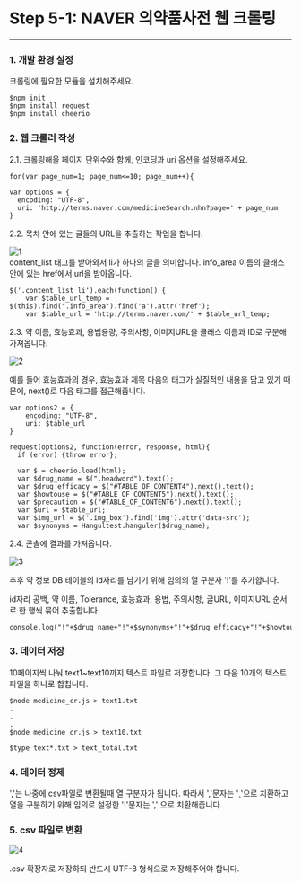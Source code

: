 **Step 5-1: NAVER 의약품사전 웹 크롤링**
===
---
### 1. 개발 환경 설정
크롤링에 필요한 모듈을 설치해주세요.
~~~
$npm init
$npm install request
$npm install cheerio
~~~

### 2. 웹 크롤러 작성

2.1. 크롤링해올 페이지 단위수와 함께, 인코딩과 uri 옵션을 설정해주세요.
~~~
for(var page_num=1; page_num<=10; page_num++){

var options = {
  encoding: "UTF-8",
  uri: 'http://terms.naver.com/medicineSearch.nhn?page=' + page_num
}
~~~

2.2. 목차 안에 있는 글들의 URL을 추출하는 작업을 합니다.

![1](/image/pic2_2.JPEG)<br>
content_list 태그를 받아와서 li가 하나의 글을 의미합니다.
info_area 이름의 클래스안에 있는 href에서 url을 받아옵니다.  
~~~
$('.content_list li').each(function() {
    var $table_url_temp = $(this).find(".info_area").find('a').attr('href');
    var $table_url = 'http://terms.naver.com/' + $table_url_temp;
~~~

2.3. 약 이름, 효능효과, 용법용량, 주의사항, 이미지URL을 클래스 이름과 ID로 구분해 가져옵니다.

![2](/image/pic2_3.JPEG)<br>

예를 들어 효능효과의 경우, 효능효과 제목 다음의 태그가 실질적인 내용을 담고 있기 때문에, next()로 다음 태그를 접근해줍니다.
~~~
var options2 = {
    encoding: "UTF-8",
    uri: $table_url
}

request(options2, function(error, response, html){
  if (error) {throw error};

  var $ = cheerio.load(html);
  var $drug_name = $(".headword").text();
  var $drug_efficacy = $("#TABLE_OF_CONTENT4").next().text();
  var $howtouse = $("#TABLE_OF_CONTENT5").next().text();
  var $precaution = $("#TABLE_OF_CONTENT6").next().text();
  var $url = $table_url;
  var $img_url = $('.img_box').find('img').attr('data-src');
  var $synonyms = Hangultest.hanguler($drug_name);
~~~

2.4. 콘솔에 결과를 가져옵니다.

![3](/image/pic2_4.JPEG)<br>

추후 약 정보 DB 테이블의 id자리를 남기기 위해 임의의 열 구분자 '!'를 추가합니다.

id자리 공백, 약 이름, Tolerance, 효능효과, 용법, 주의사항, 글URL, 이미지URL 순서로 한 행씩 묶어 추출합니다.



~~~
console.log("!"+$drug_name+"!"+$synonyms+"!"+$drug_efficacy+"!"+$howtouse+"!"+$precaution+"!"+$url+"!"+$img_url);
~~~

### 3. 데이터 저장
10페이지씩 나눠 text1~text10까지 텍스트 파일로 저장합니다.
그 다음 10개의 텍스트파일을 하나로 합칩니다.
~~~
$node medicine_cr.js > text1.txt
.
.
.
$node medicine_cr.js > text10.txt

$type text*.txt > text_total.txt
~~~

### 4. 데이터 정제
','는 나중에 csv파일로 변환될때 열 구분자가 됩니다.
따라서 ','문자는 '¸'으로 치환하고
열을 구분하기 위해 임의로 설정한 '!'문자는 ',' 으로 치환해줍니다.

### 5. csv 파일로 변환
![4](/image/pic5.JPEG)<br>

.csv 확장자로 저장하되 반드시 UTF-8 형식으로 저장해주어야 합니다.
